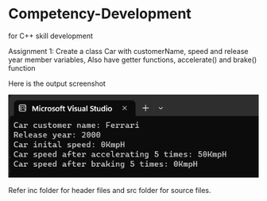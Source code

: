 # Competency-Development
for C++ skill development

Assignment 1:
Create a class Car with customerName, speed and release year member variables, 
Also have getter functions, accelerate() and brake() function

Here is the output screenshot

![Output](Output_ss.png)

Refer inc folder for header files and src folder for source files.
